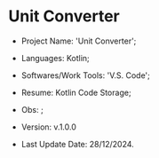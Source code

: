 # Unit Converter

- Project Name: 'Unit Converter';
- Languages: Kotlin;
- Softwares/Work Tools: 'V.S. Code';
- Resume: Kotlin Code Storage;
- Obs: ;
- Version: v.1.0.0

- Last Update Date: 28/12/2024.

##